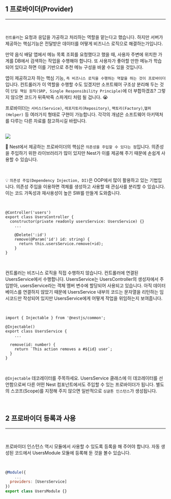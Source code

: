 ## 1 프로바이더(Provider)

---

<bR>

`컨트롤러`는 요청과 응답을 가공하고 처리하는 역할을 맡는다고 했습니다. 하지만 서버가 제공하는 핵심기능은 전달받은 데이터를 어떻게 비즈니스 로직으로 해결하는가입니다.

만약 음식 배달 앱에서 메뉴 목록 조회를 요청했다고 했을 때, 사용자 주변에 위치한 가게를 DB에서 검색하는 작업을 수행해야 합니다. 또 사용자가 좋아할 만한 메뉴가 학습되어 있다고 하면 이를 기반으로 추천 메뉴 구성을 바꿀 수도 있을 것입니다.

앱이 제공하고자 하는 핵심 기능, `즉 비즈니스 로직을 수행하는 역할을 하는 것이 프로바이더`입니다. 컨트롤러가 이 역할을 수행할 수도 있겠지만 소프트웨어 구조상 분리해 두는 것이 `단일 책임 원칙(SRP, Single Responsibility Principle)`에 더 부합하겠죠? 그렇지 않으면 코드가 뒤죽박죽 스파게티 처럼 될 겁니다. 😭

프로바이더는 `서비스(Service)`, `레포지토리(Repository)`, `팩토리(Factory)`,`헬퍼(Helper)` 등 여러가지 형태로 구현이 가능합니다. 각각의 개념은 소프트웨어 아키텍처를 다루는 다른 자료를 참고하시길 바랍니다.

<BR>

<IMG SRC="https://wikidocs.net/images/page/158499/%E1%84%80%E1%85%B3%E1%84%85%E1%85%B5%E1%86%B74.1.png">

<BR>

📌 Nest에서 제공하는 프로바이더의 핵심은 `의존성을 주입할 수 있다는 점`입니다. 의존성을 주입하기 위한 라이브러리가 많이 있지만 Nest가 이를 제공해 주기 때문에 손쉽게 사용할 수 있습니다.

<BR>

💡 `의존성 주입(Dependency Injection, DI)`은 OOP에서 많이 활용하고 있는 기법입니다. 의존성 주입을 이용하면 객체를 생성하고 사용할 때 관심사를 분리할 수 있습니다. 이는 코드 가독성과 재사용성이 높은 SW를 만들게 도와줍니다.

<BR>

```JS
@Controller('users')
export class UsersController {
  constructor(private readonly usersService: UsersService) {}
    ...

    @Delete(':id')
    remove(@Param('id') id: string) {
      return this.usersService.remove(+id);
    }
}
```

<BR>

컨트롤러는 비즈니스 로직을 직접 수행하지 않습니다. 컨트롤러에 연결된 UsersService에서 수행합니다. UsersService는 UsersController의 생성자에서 주입받아, usersService라는 객체 멤버 변수에 할당되어 사용되고 있습니다. 아직 데이터베이스를 연결하지 않았기 때문에 UsersService 내부의 코드는 문자열을 리턴하는 임시코드만 작성되어 있지만 UsersService에게 어떻게 작업을 위임하는지 보여줍니다.

<BR>

```JS
import { Injectable } from '@nestjs/common';

@Injectable()
export class UsersService {
    ...

  remove(id: number) {
    return `This action removes a #${id} user`;
  }
}
```

<BR>

`@Injectable` 데코레이터를 주목하세요. UsersService 클래스에 이 데코레이터를 선언함으로써 다른 어떤 Nest 컴포넌트에서도 주입할 수 있는 프로바이더가 됩니다. 별도의 스코프(Scope)를 지정해 주지 않으면 일반적으로 `싱글톤 인스턴스`가 생성됩니다.

<br>

## 2 프로바이더 등록과 사용

---

<br>

프로바이더 인스턴스 역시 모듈에서 사용할 수 있도록 등록을 해 주어야 합니다. 자동 생성된 코드에서 UsersModule 모듈에 등록해 둔 것을 볼수 있습니다.

<br>

```js
@Module({
    ...
  providers: [UsersService]
})
export class UsersModule {}
```

<Br>
